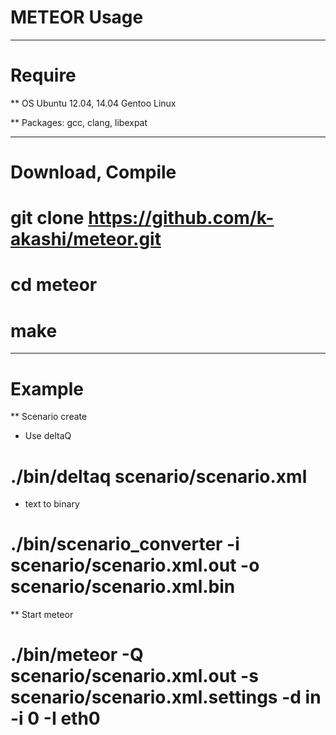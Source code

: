 # METEOR Usage

---
# Require

** OS
Ubuntu 12.04, 14.04
Gentoo Linux

** Packages:
gcc, clang, libexpat

---
# Download, Compile 

# git clone https://github.com/k-akashi/meteor.git
# cd meteor
# make

---
# Example

** Scenario create
* Use deltaQ
# ./bin/deltaq scenario/scenario.xml

* text to binary
# ./bin/scenario\_converter -i scenario/scenario.xml.out -o scenario/scenario.xml.bin

** Start meteor
# ./bin/meteor -Q scenario/scenario.xml.out -s scenario/scenario.xml.settings -d in -i 0 -I eth0 

